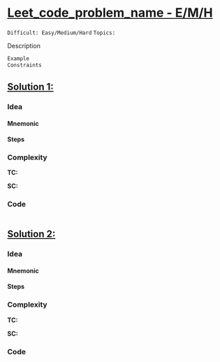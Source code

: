 
# [Leet_code_problem_name - E/M/H](link)

`Difficult: Easy/Medium/Hard`
`Topics:`

Description


 
 ```java
Example
Constraints
```
## [Solution 1: ](link)

### Idea
#### Mnemonic
#### Steps
### Complexity
**TC:**

**SC:**

### Code
```java

```


## [Solution 2: ](link)

### Idea
#### Mnemonic
#### Steps

### Complexity
**TC:**

**SC:**

### Code
```java

```